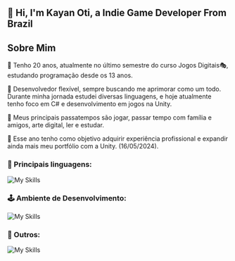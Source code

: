 ## 👋 Hi, I'm Kayan Oti, a Indie Game Developer From Brazil

## Sobre Mim
🎈 Tenho 20 anos, atualmente no último semestre do curso Jogos Digitais🎭, estudando programação desde os 13 anos.

🎇 Desenvolvedor flexível, sempre buscando me aprimorar como um todo. Durante minha jornada estudei diversas linguagens, e hoje atualmente tenho foco em C# e desenvolvimento em jogos na Unity.

🎨 Meus principais passatempos são jogar, passar tempo com família e amigos, arte digital, ler e estudar.

🎯 Esse ano tenho como objetivo adquirir experiência profissional e expandir ainda mais meu portfólio com a Unity. (16/05/2024).

### 👑 Principais linguagens:
![My Skills](https://skillicons.dev/icons?i=cpp,c,java,js,css,html,react)
### 🕹 Ambiente de Desenvolvimento:
![My Skills](https://skillicons.dev/icons?i=unity,unreal,vscode,blender)
### 🎱 Outros:
![My Skills](https://skillicons.dev/icons?i=notion,github,discord)
